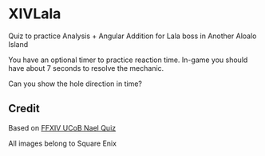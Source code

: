 # XIVLala
Quiz to practice Analysis + Angular Addition for Lala boss in Another Aloalo Island

You have an optional timer to practice reaction time. In-game you should have about 7 seconds to resolve the mechanic.

Can you show the hole direction in time?

## Credit
Based on [FFXIV UCoB Nael Quiz](https://harry-kwon.github.io/FFXIV-UCoB-Nael-Quiz/)

All images belong to Square Enix